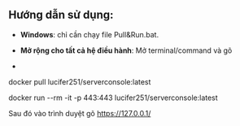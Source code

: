 ## Hướng dẫn sử dụng:

- **Windows**: chỉ cần chạy file Pull&Run.bat.

- **Mở rộng cho tất cả hệ điều hành**: Mở terminal/command và gõ
- 
docker pull lucifer251/serverconsole:latest

docker run --rm -it -p 443:443 lucifer251/serverconsole:latest

Sau đó vào trình duyệt gõ https://127.0.0.1/

